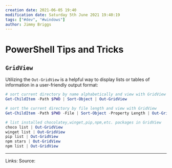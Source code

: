 ```yaml
---
creation date: 2021-06-05 19:40
modification date: Saturday 5th June 2021 19:40:19
tags: ["#dev", "#windows"]
author: Jimmy Briggs
---
```


# PowerShell Tips and Tricks

## `GridView`

Utilizing the `Out-GridView` is a helpful way to display lists or tables of information in a user-friendly output format:

```powershell
# sort current directory by name alphabetically and view with GridView
Get-ChildItem -Path $PWD | Sort-Object | Out-GridView

# sort the current directory by file length and view with GridView
Get-ChildItem -Path $PWD -File | Sort-Object -Property Length | Out-GridView

# list installed chocolatey,winget,pip,npm,etc. packages in GridView
choco list | Out-GridView
winget list | Out-GridView
pip list | Out-GridView
npm stars | Out-GridView
npm list | Out-GridView
```

***
Links: 
Source:

